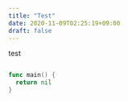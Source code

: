 ```yaml
---
title: "Test"
date: 2020-11-09T02:25:19+09:00
draft: false
---
```


test


```go

func main() {
  return nil
}
```

